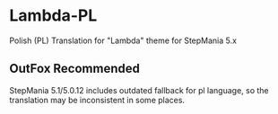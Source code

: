 # Lambda-PL

Polish (PL) Translation for "Lambda" theme for StepMania 5.x

## OutFox Recommended

StepMania 5.1/5.0.12 includes outdated fallback for pl language, so the translation may be inconsistent in some places.
